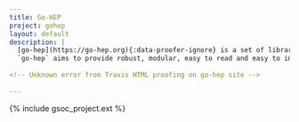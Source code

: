 ```yaml
---
title: Go-HEP
project: gohep
layout: default
description: |
  [go-hep](https://go-hep.org){:data-proofer-ignore} is a set of libraries and applications written in [Go](https://golang.org).
  `go-hep` aims to provide robust, modular, easy to read and easy to install libraries for the HEP, astro-physics and cosmology communities.
  
<!-- Unknown error from Travis HTML proofing on go-hep site -->
  
---
```


{% include gsoc_project.ext %}
